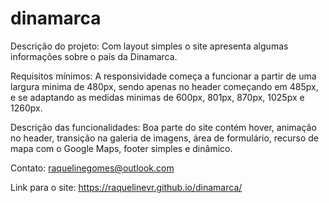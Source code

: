 # dinamarca
Descrição do projeto: Com layout simples o site apresenta algumas informações sobre o país da Dinamarca.

Requisitos mínimos: A responsividade começa a funcionar a partir de uma
largura minima de 480px, sendo apenas no header começando
em 485px, e se adaptando as medidas minimas de 600px, 801px, 870px, 1025px e 1260px.

Descrição das funcionalidades: Boa parte do site contém hover, animação no header, transição na galeria de imagens, área de formulário, recurso de mapa com o Google Maps, footer simples e dinâmico.

Contato: raquelinegomes@outlook.com

Link para o site: https://raquelinevr.github.io/dinamarca/
